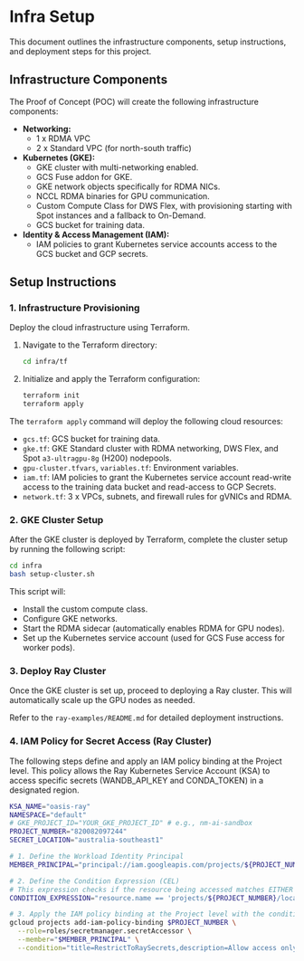 # Infra Setup

This document outlines the infrastructure components, setup instructions, and deployment steps for this project.

## Infrastructure Components

The Proof of Concept (POC) will create the following infrastructure components:

*   **Networking:**
    *   1 x RDMA VPC
    *   2 x Standard VPC (for north-south traffic)
*   **Kubernetes (GKE):**
    *   GKE cluster with multi-networking enabled.
    *   GCS Fuse addon for GKE.
    *   GKE network objects specifically for RDMA NICs.
    *   NCCL RDMA binaries for GPU communication.
    *   Custom Compute Class for DWS Flex, with provisioning starting with Spot instances and a fallback to On-Demand.
    *   GCS bucket for training data.
*   **Identity & Access Management (IAM):**
    *   IAM policies to grant Kubernetes service accounts access to the GCS bucket and GCP secrets.

## Setup Instructions

### 1. Infrastructure Provisioning

Deploy the cloud infrastructure using Terraform.

1.  Navigate to the Terraform directory:
    ```bash
    cd infra/tf
    ```
2.  Initialize and apply the Terraform configuration:
    ```bash
    terraform init
    terraform apply
    ```

The `terraform apply` command will deploy the following cloud resources:

*   `gcs.tf`: GCS bucket for training data.
*   `gke.tf`: GKE Standard cluster with RDMA networking, DWS Flex, and Spot `a3-ultragpu-8g` (H200) nodepools.
*   `gpu-cluster.tfvars`, `variables.tf`: Environment variables.
*   `iam.tf`: IAM policies to grant the Kubernetes service account read-write access to the training data bucket and read-access to GCP Secrets.
*   `network.tf`: 3 x VPCs, subnets, and firewall rules for gVNICs and RDMA.

### 2. GKE Cluster Setup

After the GKE cluster is deployed by Terraform, complete the cluster setup by running the following script:

```bash
cd infra
bash setup-cluster.sh
```

This script will:

*   Install the custom compute class.
*   Configure GKE networks.
*   Start the RDMA sidecar (automatically enables RDMA for GPU nodes).
*   Set up the Kubernetes service account (used for GCS Fuse access for worker pods).

### 3. Deploy Ray Cluster

Once the GKE cluster is set up, proceed to deploying a Ray cluster. This will automatically scale up the GPU nodes as needed.

Refer to the `ray-examples/README.md` for detailed deployment instructions.

### 4. IAM Policy for Secret Access (Ray Cluster)

The following steps define and apply an IAM policy binding at the Project level. This policy allows the Ray Kubernetes Service Account (KSA) to access specific secrets (WANDB_API_KEY and CONDA_TOKEN) in a designated region.

```bash
KSA_NAME="oasis-ray"
NAMESPACE="default"
# GKE_PROJECT_ID="YOUR_GKE_PROJECT_ID" # e.g., nm-ai-sandbox
PROJECT_NUMBER="820082097244"
SECRET_LOCATION="australia-southeast1"

# 1. Define the Workload Identity Principal
MEMBER_PRINCIPAL="principal://iam.googleapis.com/projects/${PROJECT_NUMBER}/locations/global/workloadIdentityPools/${GKE_PROJECT_ID}.svc.id.goog/subject/ns/${NAMESPACE}/sa/${KSA_NAME}"

# 2. Define the Condition Expression (CEL)
# This expression checks if the resource being accessed matches EITHER the WANDB key OR the CONDA token in the specific region.
CONDITION_EXPRESSION="resource.name == 'projects/${PROJECT_NUMBER}/locations/${SECRET_LOCATION}/secrets/WANDB_API_KEY' || resource.name == 'projects/${PROJECT_NUMBER}/locations/${SECRET_LOCATION}/secrets/CONDA_TOKEN'"

# 3. Apply the IAM policy binding at the Project level with the condition
gcloud projects add-iam-policy-binding $PROJECT_NUMBER \
  --role=roles/secretmanager.secretAccessor \
  --member="$MEMBER_PRINCIPAL" \
  --condition="title=RestrictToRaySecrets,description=Allow access only to WANDB and CONDA secrets in australia-southeast1,expression=${CONDITION_EXPRESSION}"
```
